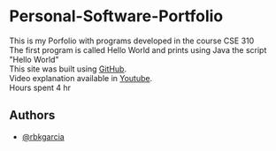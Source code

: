 # Personal-Software-Portfolio
This is my Porfolio with programs developed in the course CSE 310  
The first program is called Hello World and prints using Java the script "Hello World"  
This site was built using [GitHub](https://github.com/rbkgarcia/Hello_World.java.git).  
Video explanation available in [Youtube](https://www.youtube.com/watch?v=lR_UR1CezU0&t=26s).  
Hours spent 4 hr

## Authors

- [@rbkgarcia](https://github.com/rbkgarcia)
